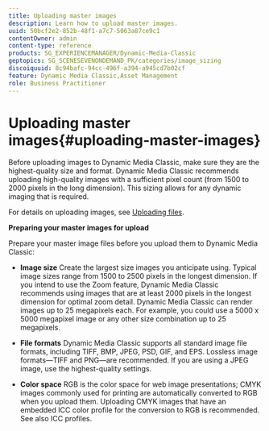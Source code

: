 ```yaml
---
title: Uploading master images
description: Learn how to upload master images.
uuid: 50bcf2e2-852b-48f1-a7c7-5063a87ce9c1
contentOwner: admin
content-type: reference
products: SG_EXPERIENCEMANAGER/Dynamic-Media-Classic
geptopics: SG_SCENESEVENONDEMAND_PK/categories/image_sizing
discoiquuid: 8c94bafc-94cc-496f-a394-a945cd7b02cf
feature: Dynamic Media Classic,Asset Management
role: Business Practitioner
---
```


# Uploading master images{#uploading-master-images}

Before uploading images to Dynamic Media Classic, make sure they are the highest-quality size and format. Dynamic Media Classic recommends uploading high-quality images with a sufficient pixel count (from 1500 to 2000 pixels in the long dimension). This sizing allows for any dynamic imaging that is required.

For details on uploading images, see [Uploading files](uploading-files.md#uploading_files).

**Preparing your master images for upload**

Prepare your master image files before you upload them to Dynamic Media Classic:

* **Image size**
Create the largest size images you anticipate using. Typical image sizes range from 1500 to 2500 pixels in the longest dimension. If you intend to use the Zoom feature, Dynamic Media Classic recommends using images that are at least 2000 pixels in the longest dimension for optimal zoom detail. Dynamic Media Classic can render images up to 25 megapixels each. For example, you could use a 5000 x 5000 megapixel image or any other size combination up to 25 megapixels.

* **File formats**
Dynamic Media Classic supports all standard image file formats, including TIFF, BMP, JPEG, PSD, GIF, and EPS. Lossless image formats—TIFF and PNG—are recommended. If you are using a JPEG image, use the highest-quality settings.

* **Color space**
RGB is the color space for web image presentations; CMYK images commonly used for printing are automatically converted to RGB when you upload them. Uploading CMYK images that have an embedded ICC color profile for the conversion to RGB is recommended. See also ICC profiles.
